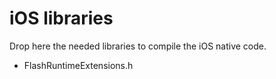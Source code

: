 # iOS libraries

Drop here the needed libraries to compile the iOS native code.

* FlashRuntimeExtensions.h